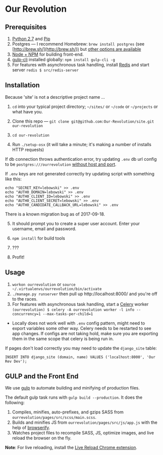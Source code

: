 # Our Revolution

## Prerequisites

1. [Python 2.7](https://www.python.org/downloads/) and [Pip](https://pip.pypa.io/en/stable/installing/)
2. Postgres — I recommend Homebrew: `brew install postgres` (see [http://brew.sh/](http://brew.sh/)) but [other options are available](https://www.postgresql.org/download/macosx/)
3. [Node + NPM](https://nodejs.org/en/download/) for building front-end.
4. [gulp-cli](https://gulpjs.com/) installed globally: `npm install gulp-cli -g`
5. For features with asynchronous task handling, install [Redis](https://redis.io/) and start server `redis $ src/redis-server`

## Installation
Because 'site' is not a descriptive project name ...

1. `cd` into your typical project directory; `~/sites/` or `~/code` or `~/projects` or what have you.

2. Clone this repo — `git clone git@github.com:Our-Revolution/site.git our-revolution`

3. `cd our-revolution`

4. Run `./setup-osx` (it will take a minute; it's making a number of installs HTTP requests)

If db connection throws authentication error, try updating `.env` db url config
to be `postgres:///ourrevolution` [without host and port](https://www.peterbe.com/plog/connecting-with-psycopg2-without-a-username-and-password).

If `.env` keys are not generated correctly try updating script with something
like this:
```
echo "SECRET_KEY=lebowski" >> .env
echo "AUTH0_DOMAIN=lebowski" >> .env
echo "AUTH0_CLIENT_ID=lebowski" >> .env
echo "AUTH0_CLIENT_SECRET=lebowski" >> .env
echo "AUTH0_CANDIDATE_CALLBACK_URL=lebowski" >> .env
```

There is a known migration bug as of 2017-09-18.

5. It should prompt you to create a super user account. Enter your username, email and password.

6. `npm install` for build tools

7. ???

8. Profit!

## Usage

1. `workon ourrevolution` or `source ~/.virtualenvs/ourrevolution/bin/activate`
2. `./manage.py runserver` then pull up http://localhost:8000/ and you're off to the races.
3. For features with asynchronous task handling, start a [Celery](http://docs.celeryproject.org/en/latest/django/first-steps-with-django.html#starting-the-worker-process) worker `(ourrevolution) $ celery -A ourrevolution worker -l info --concurrency=1 --max-tasks-per-child=1`
 - Locally does not work well with `.env` config pattern, might need to export variables some other way. Celery needs to be restarted to see app changes. If configs are not taking hold, make sure you are exporting them in the same scope that celery is being run in.


If pages don't load correctly you may need to update the `django_site` table:
```
INSERT INTO django_site (domain, name) VALUES ('localhost:8000', 'Our Rev Dev');
```

## GULP and the Front End
We use [gulp](http://gulpjs.com/) to automate building and minifying of production files.

The default gulp task runs with `gulp build --production`. It does the following:
1. Compiles, minifies, auto-prefixes, and gzips SASS from `ourrevolution/pages/src/scss/main.scss`.
2. Builds and minifies JS from `ourrevolution/pages/src/js/app.js` with the help of [browserify](http://browserify.org/).
3. Watches project files to recompile SASS, JS, optimize images, and live reload the browser on the fly.

__Note__: For live reloading, install the [Live Reload Chrome extension](https://chrome.google.com/webstore/detail/livereload/jnihajbhpnppcggbcgedagnkighmdlei).
